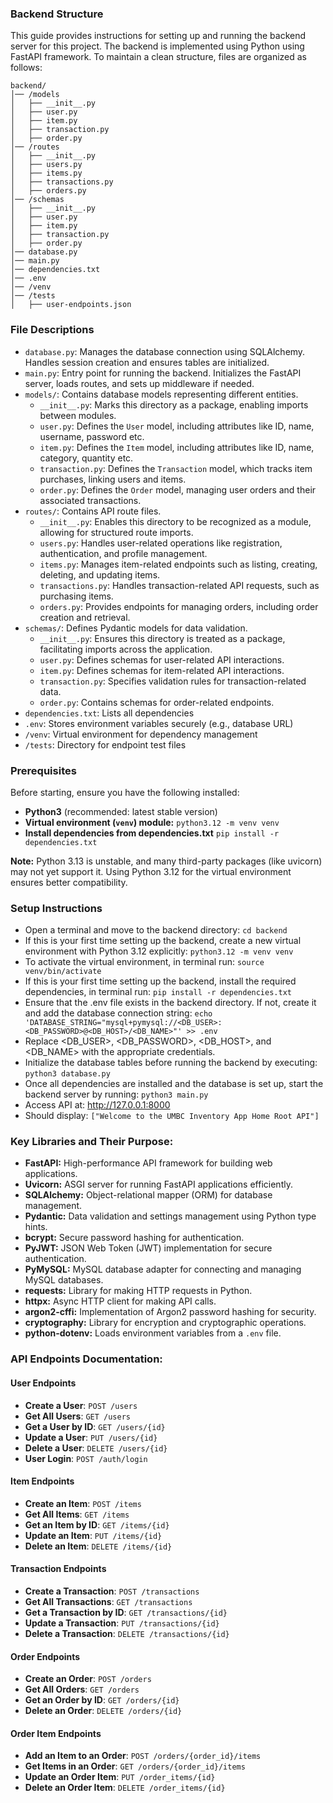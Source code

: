 ### Backend Structure

This guide provides instructions for setting up and running the backend server for this project. The backend is implemented using Python using FastAPI framework. To maintain a clean structure, files are organized as follows:

```
backend/
│── /models
│   ├── __init__.py
│   ├── user.py
│   ├── item.py
│   ├── transaction.py
│   ├── order.py
│── /routes
│   ├── __init__.py
│   ├── users.py
│   ├── items.py
│   ├── transactions.py
│   ├── orders.py
│── /schemas
│   ├── __init__.py
│   ├── user.py
│   ├── item.py
│   ├── transaction.py
│   ├── order.py
│── database.py
│── main.py
│── dependencies.txt
│── .env
│── /venv
│── /tests
│   ├── user-endpoints.json
```

### File Descriptions

- `database.py`: Manages the database connection using SQLAlchemy. Handles session creation and ensures tables are initialized.
- `main.py`: Entry point for running the backend. Initializes the FastAPI server, loads routes, and sets up middleware if needed.
- `models/`: Contains database models representing different entities.
  - `__init__.py`: Marks this directory as a package, enabling imports between modules.
  - `user.py`: Defines the `User` model, including attributes like ID, name, username, password etc.
  - `item.py`: Defines the `Item` model, including attributes like ID, name, category, quantity etc.
  - `transaction.py`: Defines the `Transaction` model, which tracks item purchases, linking users and items.
  - `order.py`: Defines the `Order` model, managing user orders and their associated transactions.
- `routes/`: Contains API route files.
  - `__init__.py`: Enables this directory to be recognized as a module, allowing for structured route imports.
  - `users.py`: Handles user-related operations like registration, authentication, and profile management.
  - `items.py`: Manages item-related endpoints such as listing, creating, deleting, and updating items.
  - `transactions.py`: Handles transaction-related API requests, such as purchasing items.
  - `orders.py`: Provides endpoints for managing orders, including order creation and retrieval.
- `schemas/`: Defines Pydantic models for data validation.
  - `__init__.py`: Ensures this directory is treated as a package, facilitating imports across the application.
  - `user.py`: Defines schemas for user-related API interactions.
  - `item.py`: Defines schemas for item-related API interactions.
  - `transaction.py`: Specifies validation rules for transaction-related data.
  - `order.py`: Contains schemas for order-related endpoints.
- `dependencies.txt`: Lists all dependencies
- `.env`: Stores environment variables securely (e.g., database URL)
- `/venv`: Virtual environment for dependency management
- `/tests`: Directory for endpoint test files

### Prerequisites

Before starting, ensure you have the following installed:

- **Python3** (recommended: latest stable version)
- **Virtual environment (`venv`) module:** `python3.12 -m venv venv`
- **Install dependencies from dependencies.txt** `pip install -r dependencies.txt`

**Note:** Python 3.13 is unstable, and many third-party packages (like uvicorn) may not yet support it. Using Python 3.12 for the virtual environment ensures better compatibility.

### Setup Instructions

- Open a terminal and move to the backend directory: `cd backend`
- If this is your first time setting up the backend, create a new virtual environment with Python 3.12 explicitly: `python3.12 -m venv venv`
- To activate the virtual environment, in terminal run: `source venv/bin/activate`
- If this is your first time setting up the backend, install the required dependencies, in terminal run: `pip install -r dependencies.txt`
- Ensure that the .env file exists in the backend directory. If not, create it and add the database connection string: `echo 'DATABASE_STRING="mysql+pymysql://<DB_USER>:<DB_PASSWORD>@<DB_HOST>/<DB_NAME>"' >> .env`
- Replace <DB_USER>, <DB_PASSWORD>, <DB_HOST>, and <DB_NAME> with the appropriate credentials.
- Initialize the database tables before running the backend by executing: `python3 database.py`
- Once all dependencies are installed and the database is set up, start the backend server by running: `python3 main.py`
- Access API at: http://127.0.0.1:8000
- Should display: `["Welcome to the UMBC Inventory App Home Root API"]`

### Key Libraries and Their Purpose:

- **FastAPI:** High-performance API framework for building web applications.
- **Uvicorn:** ASGI server for running FastAPI applications efficiently.
- **SQLAlchemy:** Object-relational mapper (ORM) for database management.
- **Pydantic:** Data validation and settings management using Python type hints.
- **bcrypt:** Secure password hashing for authentication.
- **PyJWT:** JSON Web Token (JWT) implementation for secure authentication.
- **PyMySQL:** MySQL database adapter for connecting and managing MySQL databases.
- **requests:** Library for making HTTP requests in Python.
- **httpx:** Async HTTP client for making API calls.
- **argon2-cffi:** Implementation of Argon2 password hashing for security.
- **cryptography:** Library for encryption and cryptographic operations.
- **python-dotenv:** Loads environment variables from a `.env` file.

### API Endpoints Documentation:

#### User Endpoints

- **Create a User**: `POST /users`
- **Get All Users**: `GET /users`
- **Get a User by ID**: `GET /users/{id}`
- **Update a User**: `PUT /users/{id}`
- **Delete a User**: `DELETE /users/{id}`
- **User Login**: `POST /auth/login`

#### Item Endpoints

- **Create an Item**: `POST /items`
- **Get All Items**: `GET /items`
- **Get an Item by ID**: `GET /items/{id}`
- **Update an Item**: `PUT /items/{id}`
- **Delete an Item**: `DELETE /items/{id}`

#### Transaction Endpoints

- **Create a Transaction**: `POST /transactions`
- **Get All Transactions**: `GET /transactions`
- **Get a Transaction by ID**: `GET /transactions/{id}`
- **Update a Transaction**: `PUT /transactions/{id}`
- **Delete a Transaction**: `DELETE /transactions/{id}`

#### Order Endpoints

- **Create an Order**: `POST /orders`
- **Get All Orders**: `GET /orders`
- **Get an Order by ID**: `GET /orders/{id}`
- **Delete an Order**: `DELETE /orders/{id}`

#### Order Item Endpoints

- **Add an Item to an Order**: `POST /orders/{order_id}/items`
- **Get Items in an Order**: `GET /orders/{order_id}/items`
- **Update an Order Item**: `PUT /order_items/{id}`
- **Delete an Order Item**: `DELETE /order_items/{id}`
